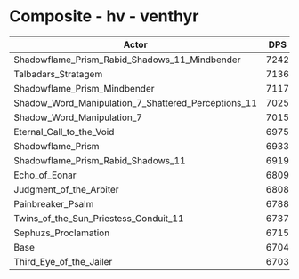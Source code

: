 # Composite - hv - venthyr
| Actor | DPS | Increase |
|---|:---:|:---:|
|Shadowflame_Prism_Rabid_Shadows_11_Mindbender|7242|8.03%|
|Talbadars_Stratagem|7136|6.45%|
|Shadowflame_Prism_Mindbender|7117|6.16%|
|Shadow_Word_Manipulation_7_Shattered_Perceptions_11|7025|4.80%|
|Shadow_Word_Manipulation_7|7015|4.65%|
|Eternal_Call_to_the_Void|6975|4.04%|
|Shadowflame_Prism|6933|3.42%|
|Shadowflame_Prism_Rabid_Shadows_11|6919|3.21%|
|Echo_of_Eonar|6809|1.58%|
|Judgment_of_the_Arbiter|6808|1.55%|
|Painbreaker_Psalm|6788|1.26%|
|Twins_of_the_Sun_Priestess_Conduit_11|6737|0.50%|
|Sephuzs_Proclamation|6715|0.17%|
|Base|6704|0.00%|
|Third_Eye_of_the_Jailer|6703|-0.01%|
